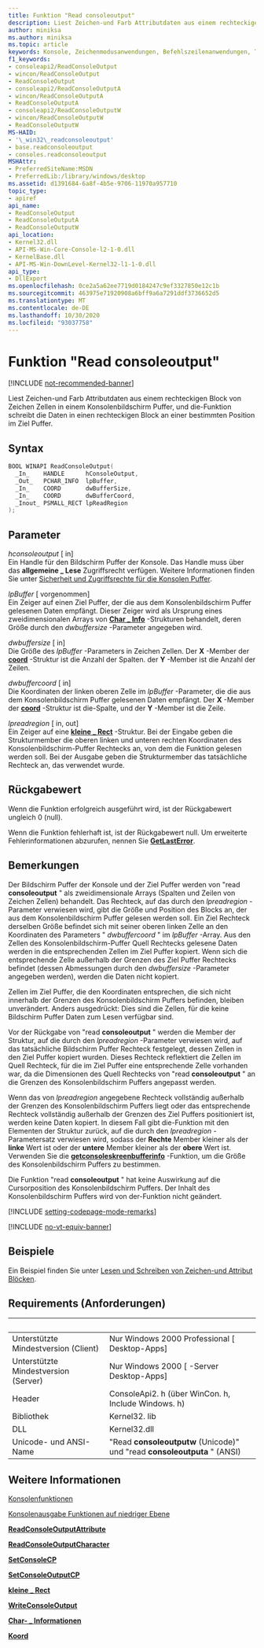 ```yaml
---
title: Funktion "Read consoleoutput"
description: Liest Zeichen-und Farb Attributdaten aus einem rechteckigen Block von Zeichen Zellen in einem Konsolenbildschirm Puffer und schreibt Daten in den Ziel Puffer.
author: miniksa
ms.author: miniksa
ms.topic: article
keywords: Konsole, Zeichenmodusanwendungen, Befehlszeilenanwendungen, Terminalanwendungen, Konsolen-API
f1_keywords:
- consoleapi2/ReadConsoleOutput
- wincon/ReadConsoleOutput
- ReadConsoleOutput
- consoleapi2/ReadConsoleOutputA
- wincon/ReadConsoleOutputA
- ReadConsoleOutputA
- consoleapi2/ReadConsoleOutputW
- wincon/ReadConsoleOutputW
- ReadConsoleOutputW
MS-HAID:
- '\_win32\_readconsoleoutput'
- base.readconsoleoutput
- consoles.readconsoleoutput
MSHAttr:
- PreferredSiteName:MSDN
- PreferredLib:/library/windows/desktop
ms.assetid: d1391684-6a8f-4b5e-9706-11970a957710
topic_type:
- apiref
api_name:
- ReadConsoleOutput
- ReadConsoleOutputA
- ReadConsoleOutputW
api_location:
- Kernel32.dll
- API-MS-Win-Core-Console-l2-1-0.dll
- KernelBase.dll
- API-MS-Win-DownLevel-Kernel32-l1-1-0.dll
api_type:
- DllExport
ms.openlocfilehash: 0ce2a5a62ee7719d0184247c9ef3327850e12c1b
ms.sourcegitcommit: 463975e71920908a6bff9a6a7291ddf3736652d5
ms.translationtype: MT
ms.contentlocale: de-DE
ms.lasthandoff: 10/30/2020
ms.locfileid: "93037758"
---
```

# <a name="readconsoleoutput-function"></a>Funktion "Read consoleoutput"

[!INCLUDE [not-recommended-banner](./includes/not-recommended-banner.md)]

Liest Zeichen-und Farb Attributdaten aus einem rechteckigen Block von Zeichen Zellen in einem Konsolenbildschirm Puffer, und die-Funktion schreibt die Daten in einen rechteckigen Block an einer bestimmten Position im Ziel Puffer.

## <a name="syntax"></a>Syntax

```C
BOOL WINAPI ReadConsoleOutput(
  _In_    HANDLE      hConsoleOutput,
  _Out_   PCHAR_INFO  lpBuffer,
  _In_    COORD       dwBufferSize,
  _In_    COORD       dwBufferCoord,
  _Inout_ PSMALL_RECT lpReadRegion
);
```

## <a name="parameters"></a>Parameter

*hconsoleoutput* \[ in\]  
Ein Handle für den Bildschirm Puffer der Konsole. Das Handle muss über das **allgemeine \_ Lese** Zugriffsrecht verfügen. Weitere Informationen finden Sie unter [Sicherheit und Zugriffsrechte für die Konsolen Puffer](console-buffer-security-and-access-rights.md).

*lpBuffer* \[ vorgenommen\]  
Ein Zeiger auf einen Ziel Puffer, der die aus dem Konsolenbildschirm Puffer gelesenen Daten empfängt. Dieser Zeiger wird als Ursprung eines zweidimensionalen Arrays von [**Char \_ Info**](char-info-str.md) -Strukturen behandelt, deren Größe durch den *dwbuffersize* -Parameter angegeben wird.

*dwbuffersize* \[ in\]  
Die Größe des *lpBuffer* -Parameters in Zeichen Zellen. Der **X** -Member der [**coord**](coord-str.md) -Struktur ist die Anzahl der Spalten. der **Y** -Member ist die Anzahl der Zeilen.

*dwbuffercoord* \[ in\]  
Die Koordinaten der linken oberen Zelle im *lpBuffer* -Parameter, die die aus dem Konsolenbildschirm Puffer gelesenen Daten empfängt. Der **X** -Member der [**coord**](coord-str.md) -Struktur ist die-Spalte, und der **Y** -Member ist die Zeile.

*lpreadregion* \[ in, out\]  
Ein Zeiger auf eine [**kleine \_ Rect**](small-rect-str.md) -Struktur. Bei der Eingabe geben die Strukturmember die oberen linken und unteren rechten Koordinaten des Konsolenbildschirm-Puffer Rechtecks an, von dem die Funktion gelesen werden soll. Bei der Ausgabe geben die Strukturmember das tatsächliche Rechteck an, das verwendet wurde.

## <a name="return-value"></a>Rückgabewert

Wenn die Funktion erfolgreich ausgeführt wird, ist der Rückgabewert ungleich 0 (null).

Wenn die Funktion fehlerhaft ist, ist der Rückgabewert null. Um erweiterte Fehlerinformationen abzurufen, nennen Sie [**GetLastError**](https://msdn.microsoft.com/library/windows/desktop/ms679360).

## <a name="remarks"></a>Bemerkungen

Der Bildschirm Puffer der Konsole und der Ziel Puffer werden von "read **consoleoutput** " als zweidimensionale Arrays (Spalten und Zeilen von Zeichen Zellen) behandelt. Das Rechteck, auf das durch den *lpreadregion* -Parameter verwiesen wird, gibt die Größe und Position des Blocks an, der aus dem Konsolenbildschirm Puffer gelesen werden soll. Ein Ziel Rechteck derselben Größe befindet sich mit seiner oberen linken Zelle an den Koordinaten des Parameters " *dwbuffercoord* " im *lpBuffer* -Array. Aus den Zellen des Konsolenbildschirm-Puffer Quell Rechtecks gelesene Daten werden in die entsprechenden Zellen im Ziel Puffer kopiert. Wenn sich die entsprechende Zelle außerhalb der Grenzen des Ziel Puffer Rechtecks befindet (dessen Abmessungen durch den *dwbuffersize* -Parameter angegeben werden), werden die Daten nicht kopiert.

Zellen im Ziel Puffer, die den Koordinaten entsprechen, die sich nicht innerhalb der Grenzen des Konsolenbildschirm Puffers befinden, bleiben unverändert. Anders ausgedrückt: Dies sind die Zellen, für die keine Bildschirm Puffer Daten zum Lesen verfügbar sind.

Vor der Rückgabe von "read **consoleoutput** " werden die Member der Struktur, auf die durch den *lpreadregion* -Parameter verwiesen wird, auf das tatsächliche Bildschirm Puffer Rechteck festgelegt, dessen Zellen in den Ziel Puffer kopiert wurden. Dieses Rechteck reflektiert die Zellen im Quell Rechteck, für die im Ziel Puffer eine entsprechende Zelle vorhanden war, da die Dimensionen des Quell Rechtecks von "read **consoleoutput** " an die Grenzen des Konsolenbildschirm Puffers angepasst werden.

Wenn das von *lpreadregion* angegebene Rechteck vollständig außerhalb der Grenzen des Konsolenbildschirm Puffers liegt oder das entsprechende Rechteck vollständig außerhalb der Grenzen des Ziel Puffers positioniert ist, werden keine Daten kopiert. In diesem Fall gibt die-Funktion mit den Elementen der Struktur zurück, auf die durch den *lpreadregion* -Parametersatz verwiesen wird, sodass der **Rechte** Member kleiner als der **linke** Wert ist oder der **untere** Member kleiner als der **obere** Wert ist. Verwenden Sie die [**getconsoleskreenbufferinfo**](getconsolescreenbufferinfo.md) -Funktion, um die Größe des Konsolenbildschirm Puffers zu bestimmen.

Die Funktion "read **consoleoutput** " hat keine Auswirkung auf die Cursorposition des Konsolenbildschirm Puffers. Der Inhalt des Konsolenbildschirm Puffers wird von der-Funktion nicht geändert.

[!INCLUDE [setting-codepage-mode-remarks](./includes/setting-codepage-mode-remarks.md)]

[!INCLUDE [no-vt-equiv-banner](./includes/no-vt-equiv-banner.md)]

## <a name="examples"></a>Beispiele

Ein Beispiel finden Sie unter [Lesen und Schreiben von Zeichen-und Attribut Blöcken](reading-and-writing-blocks-of-characters-and-attributes.md).

## <a name="requirements"></a>Requirements (Anforderungen)

| &nbsp; | &nbsp; |
|-|-|
| Unterstützte Mindestversion (Client) | Nur Windows 2000 Professional \[ Desktop-Apps\] |
| Unterstützte Mindestversion (Server) | Nur Windows 2000 \[ -Server Desktop-Apps\] |
| Header | ConsoleApi2. h (über WinCon. h, Include Windows. h) |
| Bibliothek | Kernel32. lib |
| DLL | Kernel32.dll |
| Unicode- und ANSI-Name | "Read **consoleoutputw** (Unicode)" und "read **consoleoutputa** " (ANSI) |

## <a name="see-also"></a>Weitere Informationen

[Konsolenfunktionen](console-functions.md)

[Konsolenausgabe Funktionen auf niedriger Ebene](low-level-console-output-functions.md)

[**ReadConsoleOutputAttribute**](readconsoleoutputattribute.md)

[**ReadConsoleOutputCharacter**](readconsoleoutputcharacter.md)

[**SetConsoleCP**](setconsolecp.md)

[**SetConsoleOutputCP**](setconsoleoutputcp.md)

[**kleine \_ Rect**](small-rect-str.md)

[**WriteConsoleOutput**](writeconsoleoutput.md)

[**Char- \_ Informationen**](char-info-str.md)

[**Koord**](coord-str.md)
